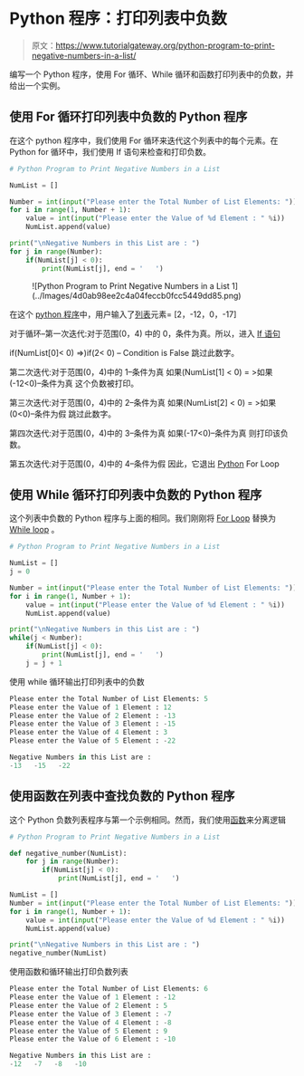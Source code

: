 # Python 程序：打印列表中负数

> 原文：<https://www.tutorialgateway.org/python-program-to-print-negative-numbers-in-a-list/>

编写一个 Python 程序，使用 For 循环、While 循环和函数打印列表中的负数，并给出一个实例。

## 使用 For 循环打印列表中负数的 Python 程序

在这个 python 程序中，我们使用 For 循环来迭代这个列表中的每个元素。在 Python for 循环中，我们使用 If 语句来检查和打印负数。

```py
# Python Program to Print Negative Numbers in a List

NumList = []

Number = int(input("Please enter the Total Number of List Elements: "))
for i in range(1, Number + 1):
    value = int(input("Please enter the Value of %d Element : " %i))
    NumList.append(value)

print("\nNegative Numbers in this List are : ")
for j in range(Number):
    if(NumList[j] < 0):
        print(NumList[j], end = '   ')
```

<figure class="wp-block-image">![Python Program to Print Negative Numbers in a List 1](../Images/4d0ab98ee2c4a04feccb0fcc5449dd85.png)</figure>

在这个 [python 程序](https://www.tutorialgateway.org/python-programming-examples/)中，用户输入了[列表](https://www.tutorialgateway.org/python-list/)元素= [2，-12，0，-17]

对于循环–第一次迭代:对于范围(0，4)
中的 0，条件为真。所以，进入 [If 语句](https://www.tutorialgateway.org/python-if-statement/)

if(NumList[0]< 0) =>)if(2< 0) – Condition is False
跳过此数字。

第二次迭代:对于范围(0，4)中的 1–条件为真
如果(NumList[1] < 0) = >如果(-12<0)–条件为真
这个负数被打印。

第三次迭代:对于范围(0，4)中的 2–条件为真
如果(NumList[2] < 0) = >如果(0<0)–条件为假
跳过此数字。

第四次迭代:对于范围(0，4)中的 3–条件为真
如果(-17<0)–条件为真
则打印该负数。

第五次迭代:对于范围(0，4)中的 4–条件为假
因此，它退出 [Python](https://www.tutorialgateway.org/python-tutorial/) For Loop

## 使用 While 循环打印列表中负数的 Python 程序

这个列表中负数的 Python 程序与上面的相同。我们刚刚将 [For Loop](https://www.tutorialgateway.org/python-for-loop/) 替换为 [While loop](https://www.tutorialgateway.org/python-while-loop/) 。

```py
# Python Program to Print Negative Numbers in a List

NumList = []
j = 0

Number = int(input("Please enter the Total Number of List Elements: "))
for i in range(1, Number + 1):
    value = int(input("Please enter the Value of %d Element : " %i))
    NumList.append(value)

print("\nNegative Numbers in this List are : ")
while(j < Number):
    if(NumList[j] < 0):
        print(NumList[j], end = '   ')
    j = j + 1
```

使用 while 循环输出打印列表中的负数

```py
Please enter the Total Number of List Elements: 5
Please enter the Value of 1 Element : 12
Please enter the Value of 2 Element : -13
Please enter the Value of 3 Element : -15
Please enter the Value of 4 Element : 3
Please enter the Value of 5 Element : -22

Negative Numbers in this List are : 
-13   -15   -22 
```

## 使用函数在列表中查找负数的 Python 程序

这个 Python 负数列表程序与第一个示例相同。然而，我们使用[函数](https://www.tutorialgateway.org/functions-in-python/)来分离逻辑

```py
# Python Program to Print Negative Numbers in a List

def negative_number(NumList):
    for j in range(Number):
        if(NumList[j] < 0):
            print(NumList[j], end = '   ')

NumList = []
Number = int(input("Please enter the Total Number of List Elements: "))
for i in range(1, Number + 1):
    value = int(input("Please enter the Value of %d Element : " %i))
    NumList.append(value)

print("\nNegative Numbers in this List are : ")
negative_number(NumList)
```

使用函数和循环输出打印负数列表

```py
Please enter the Total Number of List Elements: 6
Please enter the Value of 1 Element : -12
Please enter the Value of 2 Element : 5
Please enter the Value of 3 Element : -7
Please enter the Value of 4 Element : -8
Please enter the Value of 5 Element : 9
Please enter the Value of 6 Element : -10

Negative Numbers in this List are : 
-12   -7   -8   -10 
```